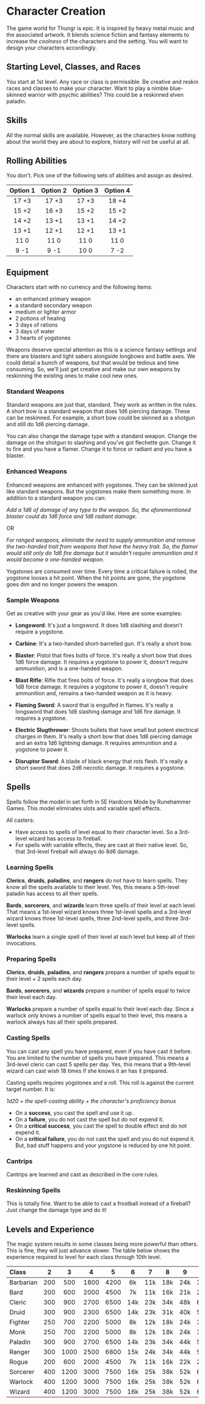 # Character Creation

The game world for Thungr is epic. It is inspired by heavy metal music and the associated artwork. It blends science fiction and fantasy elements to increase the _coolness_ of the characters and the setting. You will want to design your characters accordingly.

## Starting Level, Classes, and Races

You start at 1st level. Any race or class is permissible. Be creative and reskin races and classes to make your character. Want to play a nimble blue-skinned warrior with psychic abilities? This could be a reskinned elven paladin.

## Skills

All the normal skills are available. However, as the characters know nothing about the world they are about to explore, history will not be useful at all.

## Rolling Abilities

You don't. Pick one of the following sets of abilities and assign as desired.

| Option 1 | Option 2 | Option 3 | Option 4 |
|:--------:|:--------:|:--------:|:--------:|
|  17 +3   |  17 +3   |  17 +3   |  18 +4   |
|  15 +2   |  16 +3   |  15 +2   |  15 +2   |
|  14 +2   |  13 +1   |  13 +1   |  14 +2   |
|  13 +1   |  12 +1   |  12 +1   |  13 +1   |
|  11  0   |  11  0   |  11  0   |  11  0   |
|   9 -1   |   9 -1   |  10  0   |   7 -2   |

## Equipment

Characters start with no currency and the following items:

- an enhanced primary weapon
- a standard secondary weapon
- medium or lighter armor
- 2 potions of healing
- 3 days of rations
- 3 days of water
- 3 hearts of yogstones

Weapons deserve special attention as this is a science fantasy settings and there are blasters and light sabers alongside longbows and battle axes. We could detail a bunch of weapons, but that would be tedious and time consuming. So, we'll just get creative and make our own weapons by reskinning the existing ones to make cool new ones.

### Standard Weapons

Standard weapons are just that, standard. They work as written in the rules. A short bow is a standard weapon that does 1d6 piercing damage. These can be reskinned. For example, a short bow could be skinned as a shotgun and still do 1d6 piercing damage.

You can also change the damage type with a standard weapon. Change the damage on the shotgun to slashing and you've got flechette gun. Change it to fire and you have a flamer. Change it to force or radiant and you have a blaster.

### Enhanced Weapons

Enhanced weapons are enhanced with yogstones. They can be skinned just like standard weapons. But the yogstones make them something more. In addition to a standard weapon you can:

_Add a 1d6 of damage of any type to the weapon. So, the aforementioned blaster could do 1d6 force and 1d6 radiant damage._

OR

_For ranged weapons, eliminate the need to supply ammunition and remove the two-handed trait from weapons that have the heavy trait. So, the flamer would still only do 1d6 fire damage but it wouldn't require ammunition and it would become a one-handed weapon._

Yogstones are consumed over time. Every time a critical failure is rolled, the yogstone looses a hit point. When the hit points are gone, the yogstone goes dim and no longer powers the weapon.

### Sample Weapons

Get as creative with your gear as you'd like. Here are some examples:

- **Longsword**: It's just a longsword. It does 1d8 slashing and doesn't require a yogstone.

- **Carbine**: It's a two-handed short-barrelled gun. It's really a short bow.

- **Blaster**: Pistol that fires bolts of force. It's really a short bow that does 1d6 force damage. It requires a yogstone to power it, doesn't require ammunition, and is a one-handed weapon.

- **Blast Rifle**: Rifle that fires bolts of force. It's really a longbow that does 1d8 force damage. It requires a yogstone to power it, doesn't require ammunition and, remains a two-handed weapon as it is heavy.

- **Flaming Sword**: A sword that is engulfed in flames. It's really a longsword that does 1d8 slashing damage and 1d6 fire damage. It requires a yogstone.

- **Electric Slugthrower**: Shoots bullets that have small but potent electrical charges in them. It's really a short bow that does 1d6 piercing damage and an extra 1d6 lightning damage. It requires ammunition and a yogstone to power it.

- **Disruptor Sword**: A blade of black energy that rots flesh. It's really a short sword that does 2d6 necrotic damage. It requires a yogstone.

## Spells

Spells follow the model in set forth in 5E Hardcore Mode by Runehammer Games. This model eliminates slots and variable spell effects.

All casters:

- Have access to spells of level equal to their character level. So a 3rd-level wizard has access to fireball.
- For spells with variable effects, they are cast at their native level. So, that 3rd-level fireball will always do 8d6 damage.

### Learning Spells

**Clerics**, **druids**, **paladins**, and **rangers** do not have to learn spells. They know all the spells available to their level. Yes, this means a 5th-level paladin has access to all their spells.

**Bards**, **sorcerers**, and **wizards** learn three spells of their level at each level. That means a 1st-level wizard knows three 1st-level spells and a 3rd-level wizard knows three 1st-level spells, three 2nd-level spells, and three 3rd-level spells.

**Warlocks** learn a single spell of their level at each level but keep all of their invocations.

### Preparing Spells

**Clerics**, **druids**, **paladins**, and **rangers** prepare a number of spells equal to their level + 2 spells each day.

**Bards**, **sorcerers**, and **wizards** prepare a number of spells equal to twice their level each day.

**Warlocks** prepare a number of spells equal to their level each day. Since a warlock only knows a number of spells equal to their level, this means a warlock always has all their spells prepared.

### Casting Spells

You can cast any spell you have prepared, even if you have cast it before. You are limited to the number of spells you have prepared. This means a 3rd-level cleric can cast 5 spells per day. Yes, this means that a 9th-level wizard can cast wish 18 times if she knows it an has it prepared.

Casting spells requires yogstones and a roll. This roll is against the current target number. It is:

_1d20 + the spell-casting ability + the character's proficiency bonus_

- On a **success**, you cast the spell and use it up.
- On a **failure**, you do not cast the spell but do not expend it.
- On a **critical success**, you cast the spell to double effect and do not expend it.
- On a **critical failure**, you do not cast the spell and you do not expend it. But, bad stuff happens and your yogstone is reduced by one hit point.

### Cantrips

Cantrips are learned and cast as described in the core rules.

### Reskinning Spells

This is totally fine. Want to be able to cast a frostball instead of a fireball? Just change the damage type and do it!

## Levels and Experience

The magic system results in some classes being more powerful than others. This is fine, they will just advance slower. The table below shows the experience required to level for each class through 10th level.

| Class     |  2  |   3  |   4  |   5  |  6  |  7  |  8  |  9  |  10 |
|:----------|:---:|:----:|:----:|:----:|:---:|:---:|:---:|:---:|:---:|
| Barbarian | 200 |  500 | 1800 | 4200 |  6k | 11k | 18k | 24k | 30k |
| Bard      | 200 |  600 | 2000 | 4500 |  7k | 11k | 16k | 21k | 25k |
| Cleric    | 300 |  900 | 2700 | 6500 | 14k | 23k | 34k | 48k | 64k |
| Druid     | 300 |  900 | 2300 | 6500 | 14k | 23k | 31k | 40k | 50k |
| Fighter   | 250 |  700 | 2200 | 5000 |  8k | 12k | 18k | 24k | 30k |
| Monk      | 250 |  700 | 2200 | 5000 |  8k | 12k | 18k | 24k | 30k |
| Paladin   | 300 |  900 | 2700 | 6500 | 14k | 23k | 34k | 44k | 56k |
| Ranger    | 300 | 1000 | 2500 | 6800 | 15k | 24k | 34k | 44k | 50k |
| Rogue     | 200 |  600 | 2000 | 4500 |  7k | 11k | 16k | 22k | 28k |
| Sorcerer  | 400 | 1200 | 3000 | 7500 | 16k | 25k | 38k | 52k | 68k |
| Warlock   | 400 | 1200 | 3000 | 7500 | 16k | 25k | 38k | 52k | 68k |
| Wizard    | 400 | 1200 | 3000 | 7500 | 16k | 25k | 38k | 52k | 68k |

